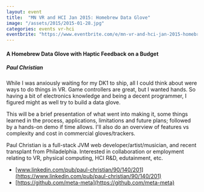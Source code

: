 ```yaml
---
layout: event
title:  "MN VR and HCI Jan 2015: Homebrew Data Glove"
image: "/assets/2015/2015-01-28.jpg"
categories: events vr-hci
eventbrite: "https://www.eventbrite.com/e/mn-vr-and-hci-jan-2015-homebrew-data-glove-tickets-15338709493?aff=ebdsoporgprofile"
---
```


#### A Homebrew Data Glove with Haptic Feedback on a Budget
##### Paul Christian

While I was anxiously waiting for my DK1 to ship, all I could think about were ways to do things in VR. Game controllers are great, but I wanted hands. So having a bit of electronics knowledge and being a decent programmer, I figured might as well try to build a data glove.

This will be a brief presentation of what went into making it, some things learned in the process, applications, limitations and future plans; followed by a hands-on demo if time allows. I'll also do an overview of features vs complexity and cost in commercial gloves/trackers.


Paul Christian is a full-stack JVM web developer/artist/musician, and recent transplant from Philadelphia. Interested in collaboration or employment relating to VR, physical computing, HCI R&D, edutainment, etc.

- [www.linkedin.com/pub/paul-christian/90/140/201](https://www.linkedin.com/pub/paul-christian/90/140/201)
- [https://github.com/meta-meta](https://github.com/meta-meta)

